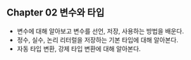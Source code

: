## Chapter 02 변수와 타입

- 변수에 대해 알아보고 변수를 선언, 저장, 사용하는 방법을 배운다.
- 정수, 실수, 논리 리터럴을 저장하는 기본 타입에 대해 알아본다.
- 자동 타입 변환, 강제 타입 변환에 대해 알아본다.